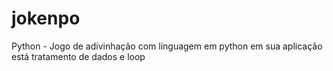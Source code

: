 # jokenpo
Python - Jogo de adivinhação com linguagem em python em sua aplicação está tratamento de dados e loop

